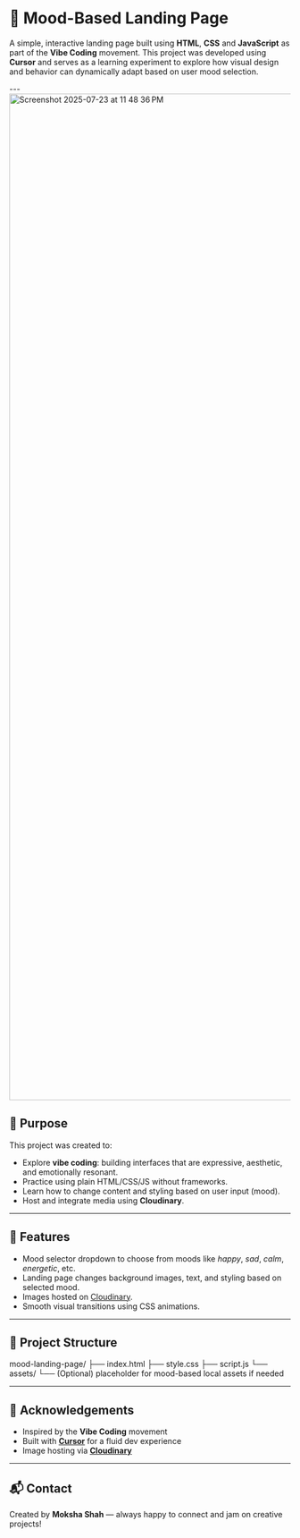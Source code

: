 # 🎨 Mood-Based Landing Page

A simple, interactive landing page built using **HTML**, **CSS** and **JavaScript** as part of the **Vibe Coding** movement. This project was developed using **Cursor** and serves as a learning experiment to explore how visual design and behavior can dynamically adapt based on user mood selection.

---<img width="3572" height="1800" alt="Screenshot 2025-07-23 at 11 48 36 PM" src="https://github.com/user-attachments/assets/c4880327-ac3b-4c58-9747-b8131b7d5cfb" />


## 🧠 Purpose

This project was created to:
- Explore **vibe coding**: building interfaces that are expressive, aesthetic, and emotionally resonant.
- Practice using plain HTML/CSS/JS without frameworks.
- Learn how to change content and styling based on user input (mood).
- Host and integrate media using **Cloudinary**.

---

## 🌈 Features

- Mood selector dropdown to choose from moods like *happy*, *sad*, *calm*, *energetic*, etc.
- Landing page changes background images, text, and styling based on selected mood.
- Images hosted on [Cloudinary](https://cloudinary.com/).
- Smooth visual transitions using CSS animations.

---

## 📁 Project Structure

mood-landing-page/
├── index.html
├── style.css
├── script.js
└── assets/
└── (Optional) placeholder for mood-based local assets if needed

---

## 🙌 Acknowledgements

- Inspired by the **Vibe Coding** movement
- Built with **[Cursor](https://www.cursor.so/)** for a fluid dev experience
- Image hosting via **[Cloudinary](https://cloudinary.com/)**

- ---

## 📬 Contact

Created by **Moksha Shah** — always happy to connect and jam on creative projects!  


